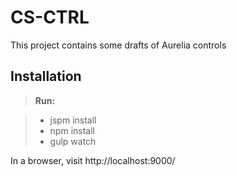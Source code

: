 CS-CTRL
===================
This project contains some drafts of Aurelia controls


Installation
-------------

> **Run:**

> - jspm install
> - npm install
> - gulp watch


In a browser, visit http://localhost:9000/
